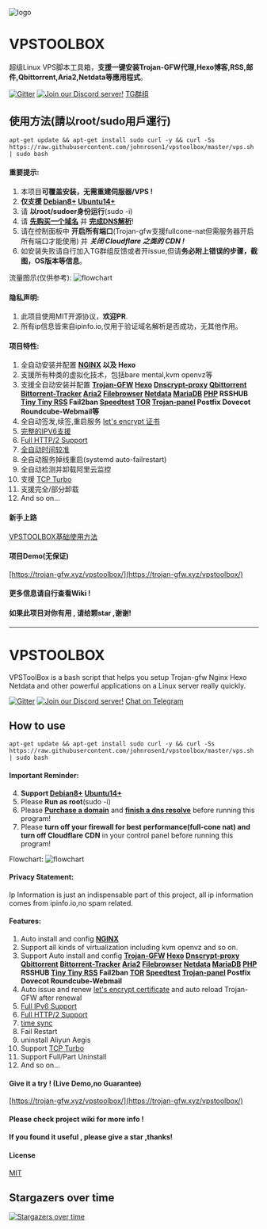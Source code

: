 ![logo](https://raw.githubusercontent.com/johnrosen1/trojan-gfw-script/master/logo.png)

# VPSTOOLBOX

超级Linux VPS脚本工具箱，**支援一键安装Trojan-GFW代理,Hexo博客,RSS,邮件,Qbittorrent,Aria2,Netdata等應用程式**。

[![Gitter](https://badges.gitter.im/vpstoolbox/community.svg)](https://gitter.im/vpstoolbox/community?utm_source=badge&utm_medium=badge&utm_campaign=pr-badge)
[![Join our Discord server!](https://img.shields.io/badge/discord-join-7289DA.svg?logo=discord&longCache=true&style=flat)](https://discord.gg/y5KUxfYZ)
[TG群组](https://t.me/vpstoolbox_chat)

## 使用方法(請以root/sudo用戶運行)
```
apt-get update && apt-get install sudo curl -y && curl -Ss https://raw.githubusercontent.com/johnrosen1/vpstoolbox/master/vps.sh | sudo bash
```

#### 重要提示:
1. 本项目**可覆盖安装，无需重建伺服器/VPS !**
4. **仅支援 [Debian8+](https://www.debian.org/) [Ubuntu14+](https://ubuntu.com/)**
1. 请 **以root/sudoer身份运行**(sudo -i)
2. 请 **[先购买一个域名](https://www.namesilo.com/?rid=685fb47qi)** 并 **[完成DNS解析](https://dnschecker.org/)**!
3. 请在控制面板中 **开启所有端口**(Trojan-gfw支援fullcone-nat但需服务器开启所有端口才能使用) 并 ***关闭 Cloudflare 之类的 CDN !***
4. 如安装失败请自行加入TG群组反馈或者开issue,但请**务必附上错误的步骤，截图，OS版本等信息**。

流量图示(仅供参考):
![flowchart](https://raw.githubusercontent.com/johnrosen1/vpstoolbox/master/images/flow_zh_cn.png)

#### 隐私声明:

1. 此项目使用MIT开源协议，**欢迎PR**.
2. 所有ip信息皆来自ipinfo.io,仅用于验证域名解析是否成功，无其他作用。

#### 项目特性:

1. 全自动安装并配置 **[NGINX](https://www.nginx.com/) 以及 Hexo**
2. 支援所有种类的虚拟化技术，包括bare mental,kvm openvz等
20. 支援全自动安装并配置 **[Trojan-GFW](https://github.com/trojan-gfw/trojan) [Hexo](https://hexo.io/zh-tw/docs/) [Dnscrypt-proxy](https://github.com/DNSCrypt/dnscrypt-proxy) [Qbittorrent](https://www.qbittorrent.org/) [Bittorrent-Tracker](https://github.com/webtorrent/bittorrent-tracker) [Aria2](https://github.com/aria2/aria2) [Filebrowser](https://github.com/filebrowser/filebrowser) [Netdata](https://github.com/netdata/netdata) [MariaDB](https://mariadb.org/) [PHP](https://www.php.net/) RSSHUB [Tiny Tiny RSS](https://git.tt-rss.org/fox/tt-rss) Fail2ban [Speedtest](https://github.com/librespeed/speedtest) [TOR](https://famicoman.com/2018/01/03/configuring-and-monitoring-a-tor-middle-relay/) [Trojan-panel](https://github.com/trojan-gfw/trojan-panel) Postfix Dovecot Roundcube-Webmail等**
3. 全自动签发,续签,重启服务 [let's encrypt 证书](https://letsencrypt.org/)
17. [完整的IPV6支援](https://en.wikipedia.org/wiki/IPv6)
17. [Full HTTP/2 Support](https://en.wikipedia.org/wiki/HTTP/2)
18. [全自动时间较准](https://www.freedesktop.org/software/systemd/man/timedatectl.html)
19. 全自动服务掉线重启(systemd auto-failrestart)
20. 全自动检测并卸载阿里云监控
9.  支援 [TCP Turbo](https://github.com/shadowsocks/shadowsocks/wiki/Optimizing-Shadowsocks)
23. 支援完全/部分卸载
24. And so on...

#### 新手上路

[VPSTOOLBOX基础使用方法](https://github.com/johnrosen1/vpstoolbox/wiki/VPSTOOLBOX%E5%9F%BA%E7%A1%80%E4%BD%BF%E7%94%A8%E6%96%B9%E6%B3%95)

#### 项目Demo(无保证)

[https://trojan-gfw.xyz/vpstoolbox/](https://trojan-gfw.xyz/vpstoolbox/)

#### 更多信息请自行查看Wiki !

#### 如果此项目对你有用 , 请给颗star ,谢谢!

* * *

# VPSTOOLBOX

VPSToolBox is a bash script that helps you setup Trojan-gfw Nginx Hexo Netdata and other powerful applications on a Linux server really quickly.

[![Gitter](https://badges.gitter.im/vpstoolbox/community.svg)](https://gitter.im/vpstoolbox/community?utm_source=badge&utm_medium=badge&utm_campaign=pr-badge)
[![Join our Discord server!](https://img.shields.io/badge/discord-join-7289DA.svg?logo=discord&longCache=true&style=flat)](https://discord.gg/y5KUxfYZ)
[Chat on Telegram](https://t.me/vpstoolbox_chat)

## How to use
```
apt-get update && apt-get install sudo curl -y && curl -Ss https://raw.githubusercontent.com/johnrosen1/vpstoolbox/master/vps.sh | sudo bash
```

#### Important Reminder:
4. **Support [Debian8+](https://www.debian.org/) [Ubuntu14+](https://ubuntu.com/)**
1. Please **Run as root**(sudo -i)
2. Please **[Purchase a domain](https://www.namesilo.com/?rid=685fb47qi)** and **[finish a dns resolve](https://dnschecker.org/)** before running this program!
3. Please **turn off your firewall for best performance(full-cone nat) and turn off Cloudflare CDN** in your control panel before running this program!

Flowchart:
![flowchart](https://raw.githubusercontent.com/johnrosen1/vpstoolbox/master/images/flowchart.png)

#### Privacy Statement:

Ip Information is just an indispensable part of this project, all ip information comes from ipinfo.io,no spam related.

#### Features:

1. Auto install and config **[NGINX](https://www.nginx.com/)**
2. Support all kinds of virtualization including kvm openvz and so on.
20. Support Auto install and config **[Trojan-GFW](https://github.com/trojan-gfw/trojan) [Hexo](https://hexo.io/zh-tw/docs/) [Dnscrypt-proxy](https://github.com/DNSCrypt/dnscrypt-proxy) [Qbittorrent](https://www.qbittorrent.org/) [Bittorrent-Tracker](https://github.com/webtorrent/bittorrent-tracker) [Aria2](https://github.com/aria2/aria2) [Filebrowser](https://github.com/filebrowser/filebrowser) [Netdata](https://github.com/netdata/netdata) [MariaDB](https://mariadb.org/) [PHP](https://www.php.net/) RSSHUB [Tiny Tiny RSS](https://git.tt-rss.org/fox/tt-rss) Fail2ban [TOR](https://famicoman.com/2018/01/03/configuring-and-monitoring-a-tor-middle-relay/) [Speedtest](https://github.com/librespeed/speedtest) [Trojan-panel](https://github.com/trojan-gfw/trojan-panel) Postfix Dovecot Roundcube-Webmail**
3. Auto issue and renew [let's encrypt certificate](https://letsencrypt.org/) and auto reload Trojan-GFW after renewal
17. [Full IPv6 Support](https://en.wikipedia.org/wiki/IPv6)
17. [Full HTTP/2 Support](https://en.wikipedia.org/wiki/HTTP/2)
18. [time sync](https://www.freedesktop.org/software/systemd/man/timedatectl.html)
19. Fail Restart
20. uninstall Aliyun Aegis
9.  Support [TCP Turbo](https://github.com/shadowsocks/shadowsocks/wiki/Optimizing-Shadowsocks)
23. Support Full/Part Uninstall
24. And so on...

#### Give it a try ! (Live Demo,no Guarantee)

[https://trojan-gfw.xyz/vpstoolbox/](https://trojan-gfw.xyz/vpstoolbox/)

#### Please check project wiki for more info !

#### If you found it useful , please give a star ,thanks!

#### License

[MIT](https://github.com/johnrosen1/vpstoolbox/blob/master/LICENSE)


## Stargazers over time

[![Stargazers over time](https://starchart.cc/johnrosen1/vpstoolbox.svg)](https://starchart.cc/johnrosen1/vpstoolbox)
